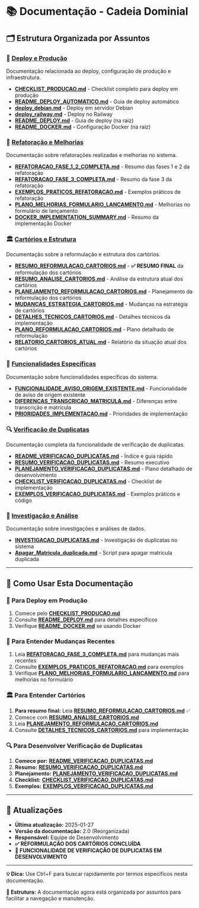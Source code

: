 # 📚 Documentação - Cadeia Dominial

## 🗂️ **Estrutura Organizada por Assuntos**

### 🚀 **[Deploy e Produção](deploy/)**
Documentação relacionada ao deploy, configuração de produção e infraestrutura.

- **[CHECKLIST_PRODUCAO.md](deploy/CHECKLIST_PRODUCAO.md)** - Checklist completo para deploy em produção
- **[README_DEPLOY_AUTOMATICO.md](deploy/README_DEPLOY_AUTOMATICO.md)** - Guia de deploy automático
- **[deploy_debian.md](deploy/deploy_debian.md)** - Deploy em servidor Debian
- **[deploy_railway.md](deploy/deploy_railway.md)** - Deploy no Railway
- **[README_DEPLOY.md](../README_DEPLOY.md)** - Guia de deploy (na raiz)
- **[README_DOCKER.md](../README_DOCKER.md)** - Configuração Docker (na raiz)

### 🔧 **[Refatoração e Melhorias](refatoracao/)**
Documentação sobre refatorações realizadas e melhorias no sistema.

- **[REFATORACAO_FASE_1_2_COMPLETA.md](refatoracao/REFATORACAO_FASE_1_2_COMPLETA.md)** - Resumo das fases 1 e 2 da refatoração
- **[REFATORACAO_FASE_3_COMPLETA.md](refatoracao/REFATORACAO_FASE_3_COMPLETA.md)** - Resumo da fase 3 da refatoração
- **[EXEMPLOS_PRATICOS_REFATORACAO.md](refatoracao/EXEMPLOS_PRATICOS_REFATORACAO.md)** - Exemplos práticos de refatoração
- **[PLANO_MELHORIAS_FORMULARIO_LANCAMENTO.md](refatoracao/PLANO_MELHORIAS_FORMULARIO_LANCAMENTO.md)** - Melhorias no formulário de lançamento
- **[DOCKER_IMPLEMENTATION_SUMMARY.md](refatoracao/DOCKER_IMPLEMENTATION_SUMMARY.md)** - Resumo da implementação Docker

### 🏛️ **[Cartórios e Estrutura](cartorios/)**
Documentação sobre a reformulação e estrutura dos cartórios.

- **[RESUMO_REFORMULACAO_CARTORIOS.md](cartorios/RESUMO_REFORMULACAO_CARTORIOS.md)** - **✅ RESUMO FINAL** da reformulação dos cartórios
- **[RESUMO_ANALISE_CARTORIOS.md](cartorios/RESUMO_ANALISE_CARTORIOS.md)** - Análise da estrutura atual dos cartórios
- **[PLANEJAMENTO_REFORMULACAO_CARTORIOS.md](cartorios/PLANEJAMENTO_REFORMULACAO_CARTORIOS.md)** - Planejamento da reformulação dos cartórios
- **[MUDANCAS_ESTRATEGIA_CARTORIOS.md](cartorios/MUDANCAS_ESTRATEGIA_CARTORIOS.md)** - Mudanças na estratégia de cartórios
- **[DETALHES_TECNICOS_CARTORIOS.md](cartorios/DETALHES_TECNICOS_CARTORIOS.md)** - Detalhes técnicos da implementação
- **[PLANO_REFORMULACAO_CARTORIOS.md](cartorios/PLANO_REFORMULACAO_CARTORIOS.md)** - Plano detalhado de reformulação
- **[RELATORIO_CARTORIOS_ATUAL.md](cartorios/RELATORIO_CARTORIOS_ATUAL.md)** - Relatório da situação atual dos cartórios

### 🎯 **[Funcionalidades Específicas](funcionalidades/)**
Documentação sobre funcionalidades específicas do sistema.

- **[FUNCIONALIDADE_AVISO_ORIGEM_EXISTENTE.md](funcionalidades/FUNCIONALIDADE_AVISO_ORIGEM_EXISTENTE.md)** - Funcionalidade de aviso de origem existente
- **[DIFERENCAS_TRANSCRICAO_MATRICULA.md](funcionalidades/DIFERENCAS_TRANSCRICAO_MATRICULA.md)** - Diferenças entre transcrição e matrícula
- **[PRIORIDADES_IMPLEMENTACAO.md](funcionalidades/PRIORIDADES_IMPLEMENTACAO.md)** - Prioridades de implementação

### 🔍 **[Verificação de Duplicatas](verificacao-duplicatas/)**
Documentação completa da funcionalidade de verificação de duplicatas.

- **[README_VERIFICACAO_DUPLICATAS.md](verificacao-duplicatas/README_VERIFICACAO_DUPLICATAS.md)** - Índice e guia rápido
- **[RESUMO_VERIFICACAO_DUPLICATAS.md](verificacao-duplicatas/RESUMO_VERIFICACAO_DUPLICATAS.md)** - Resumo executivo
- **[PLANEJAMENTO_VERIFICACAO_DUPLICATAS.md](verificacao-duplicatas/PLANEJAMENTO_VERIFICACAO_DUPLICATAS.md)** - Plano detalhado de desenvolvimento
- **[CHECKLIST_VERIFICACAO_DUPLICATAS.md](verificacao-duplicatas/CHECKLIST_VERIFICACAO_DUPLICATAS.md)** - Checklist de implementação
- **[EXEMPLOS_VERIFICACAO_DUPLICATAS.md](verificacao-duplicatas/EXEMPLOS_VERIFICACAO_DUPLICATAS.md)** - Exemplos práticos e código

### 🔬 **[Investigação e Análise](investigacao/)**
Documentação sobre investigações e análises de dados.

- **[INVESTIGACAO_DUPLICATAS.md](investigacao/INVESTIGACAO_DUPLICATAS.md)** - Investigação de duplicatas no sistema
- **[Apagar_Matricula_duplicada.md](investigacao/Apagar_Matricula_duplicada.md)** - Script para apagar matrícula duplicada

---

## 📖 **Como Usar Esta Documentação**

### 🚀 **Para Deploy em Produção**
1. Comece pelo **[CHECKLIST_PRODUCAO.md](deploy/CHECKLIST_PRODUCAO.md)**
2. Consulte **[README_DEPLOY.md](../README_DEPLOY.md)** para detalhes específicos
3. Verifique **[README_DOCKER.md](../README_DOCKER.md)** se usando Docker

### 🔧 **Para Entender Mudanças Recentes**
1. Leia **[REFATORACAO_FASE_3_COMPLETA.md](refatoracao/REFATORACAO_FASE_3_COMPLETA.md)** para mudanças mais recentes
2. Consulte **[EXEMPLOS_PRATICOS_REFATORACAO.md](refatoracao/EXEMPLOS_PRATICOS_REFATORACAO.md)** para exemplos
3. Verifique **[PLANO_MELHORIAS_FORMULARIO_LANCAMENTO.md](refatoracao/PLANO_MELHORIAS_FORMULARIO_LANCAMENTO.md)** para melhorias no formulário

### 🏛️ **Para Entender Cartórios**
1. **Para resumo final:** Leia **[RESUMO_REFORMULACAO_CARTORIOS.md](cartorios/RESUMO_REFORMULACAO_CARTORIOS.md)** ✅
2. Comece com **[RESUMO_ANALISE_CARTORIOS.md](cartorios/RESUMO_ANALISE_CARTORIOS.md)**
3. Leia **[PLANEJAMENTO_REFORMULACAO_CARTORIOS.md](cartorios/PLANEJAMENTO_REFORMULACAO_CARTORIOS.md)**
4. Consulte **[DETALHES_TECNICOS_CARTORIOS.md](cartorios/DETALHES_TECNICOS_CARTORIOS.md)** para implementação

### 🔍 **Para Desenvolver Verificação de Duplicatas**
1. **Comece por:** **[README_VERIFICACAO_DUPLICATAS.md](verificacao-duplicatas/README_VERIFICACAO_DUPLICATAS.md)**
2. **Resumo:** **[RESUMO_VERIFICACAO_DUPLICATAS.md](verificacao-duplicatas/RESUMO_VERIFICACAO_DUPLICATAS.md)**
3. **Planejamento:** **[PLANEJAMENTO_VERIFICACAO_DUPLICATAS.md](verificacao-duplicatas/PLANEJAMENTO_VERIFICACAO_DUPLICATAS.md)**
4. **Checklist:** **[CHECKLIST_VERIFICACAO_DUPLICATAS.md](verificacao-duplicatas/CHECKLIST_VERIFICACAO_DUPLICATAS.md)**
5. **Exemplos:** **[EXEMPLOS_VERIFICACAO_DUPLICATAS.md](verificacao-duplicatas/EXEMPLOS_VERIFICACAO_DUPLICATAS.md)**

---

## 🔄 **Atualizações**
- **Última atualização:** 2025-01-27
- **Versão da documentação:** 2.0 (Reorganizada)
- **Responsável:** Equipe de Desenvolvimento
- **✅ REFORMULAÇÃO DOS CARTÓRIOS CONCLUÍDA**
- **🔄 FUNCIONALIDADE DE VERIFICAÇÃO DE DUPLICATAS EM DESENVOLVIMENTO**

---

**💡 Dica:** Use Ctrl+F para buscar rapidamente por termos específicos nesta documentação. 

**📁 Estrutura:** A documentação agora está organizada por assuntos para facilitar a navegação e manutenção. 